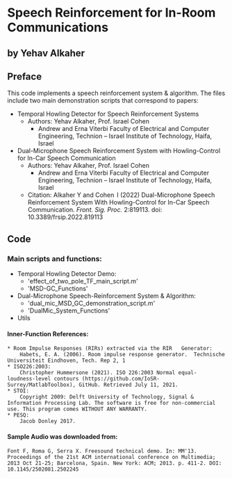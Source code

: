 # Speech Reinforcement for In-Room Communications
## by Yehav Alkaher
## Preface
This code implements a speech reinforcement system & algorithm.
The files include two main demonstration scripts that correspond to 			papers:
* Temporal Howling Detector for Speech Reinforcement Systems
	* Authors:
	Yehav Alkaher, Prof. Israel Cohen
		* Andrew and Erna Viterbi Faculty of Electrical and Computer Engineering, Technion – Israel Institute of Technology, Haifa, Israel
* Dual-Microphone Speech Reinforcement System with Howling-Control for In-Car Speech Communication
	* Authors:
	Yehav Alkaher, Prof. Israel Cohen
		* Andrew and Erna Viterbi Faculty of Electrical and Computer Engineering, Technion – Israel Institute of Technology, Haifa, Israel
	* Citation:
Alkaher Y and Cohen  I (2022) Dual-Microphone Speech Reinforcement System With Howling-Control for In-Car Speech Communication. _Front. Sig. Proc._ 2:819113. doi: 10.3389/frsip.2022.819113


## Code
### Main scripts and functions:
* Temporal Howling Detector Demo:
	* 'effect_of_two_pole_TF_main_script.m'
	* 'MSD-GC_Functions'
* Dual-Microphone Speech-Reinforcement System & Algorithm:
	* 'dual_mic_MSD_GC_demonstration_script.m'
	* 'DualMic_System_Functions'
* Utils

#### Inner-Function References:
	* Room Impulse Responses (RIRs) extracted via the RIR 	Generator:
		Habets, E. A. (2006). Room impulse response generator. 	Technische Universiteit Eindhoven, Tech. Rep 2, 1
	* ISO226:2003:
		Christopher Hummersone (2021). ISO 226:2003 Normal equal-	loudness-level contours (https://github.com/IoSR-	Surrey/MatlabToolbox), GitHub. Retrieved July 11, 2021.
	* STOI:
		Copyright 2009: Delft University of Technology, Signal & Information Processing Lab. The software is free for non-commercial use. This program comes WITHOUT ANY WARRANTY.
	* PESQ:
		Jacob Donley 2017.

#### Sample Audio was downloaded from:
	Font F, Roma G, Serra X. Freesound technical demo. In: MM'13. Proceedings of the 21st ACM international conference on Multimedia; 2013 Oct 21-25; Barcelona, Spain. New York: ACM; 2013. p. 411-2. DOI: 10.1145/2502081.2502245

